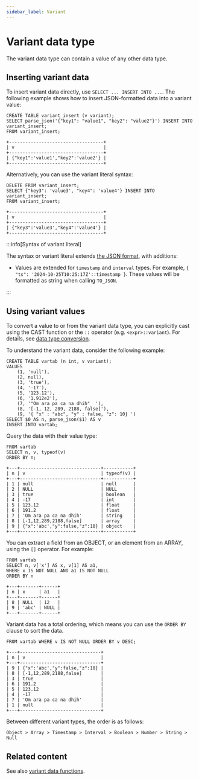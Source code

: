 ```yaml
---
sidebar_label: Variant
---
```


# Variant data type

The variant data type can contain a value of any other data type.

## Inserting variant data

To insert variant data directly, use `SELECT ... INSERT INTO ...`. The following example shows how to insert JSON-formatted data into a variant value:

```scopeql
CREATE TABLE variant_insert (v variant);
SELECT parse_json('{"key1": "value1", "key2": "value2"}') INSERT INTO variant_insert;
FROM variant_insert;
```

```
+-----------------------------------+
| v                                 |
+-----------------------------------+
| {"key1":'value1',"key2":'value2'} |
+-----------------------------------+
```

Alternatively, you can use the variant literal syntax:

```scopeql
DELETE FROM variant_insert;
SELECT {"key3": 'value3', "key4": 'value4'} INSERT INTO variant_insert;
FROM variant_insert;
```

```
+-----------------------------------+
| v                                 |
+-----------------------------------+
| {"key3":'value3',"key4":'value4'} |
+-----------------------------------+
```

:::info[Syntax of variant literal]

The syntax or variant literal extends [the JSON format](https://datatracker.ietf.org/doc/html/rfc8259), with additions:

* Values are extended for `timestamp` and `interval` types. For example, `{ "ts": '2024-10-25T10:25:17Z'::timestamp }`. These values will be formatted as string when calling `TO_JSON`.

:::

## Using variant values

To convert a value to or from the variant data type, you can explicitly cast using the CAST function or the `::` operator (e.g. `<expr>::variant`). For details, see [data type conversion](datatypes-conversion.md).

To understand the variant data, consider the following example:

```scopeql
CREATE TABLE vartab (n int, v variant);
VALUES
    (1, 'null'),
    (2, null),
    (3, 'true'),
    (4, '-17'),
    (5, '123.12'),
    (6, '1.912e2'),
    (7, '"Om ara pa ca na dhih"  '),
    (8, '[-1, 12, 289, 2188, false]'),
    (9, '{ "x" : "abc", "y" : false, "z": 10} ')
SELECT $0 AS n, parse_json($1) AS v
INSERT INTO vartab;
```

Query the data with their value type:

```scopeql
FROM vartab
SELECT n, v, typeof(v)
ORDER BY n;
```

```
+---+------------------------------+-----------+
| n | v                            | typeof(v) |
+---+------------------------------+-----------+
| 1 | null                         | null      |
| 2 | NULL                         | NULL      |
| 3 | true                         | boolean   |
| 4 | -17                          | int       |
| 5 | 123.12                       | float     |
| 6 | 191.2                        | float     |
| 7 | 'Om ara pa ca na dhih'       | string    |
| 8 | [-1,12,289,2188,false]       | array     |
| 9 | {"x":'abc',"y":false,"z":10} | object    |
+---+------------------------------+-----------+
```

You can extract a field from an OBJECT, or an element from an ARRAY, using the `[]` operator. For example:

```scopeql
FROM vartab
SELECT n, v['x'] AS x, v[1] AS a1,
WHERE x IS NOT NULL AND a1 IS NOT NULL
ORDER BY n
```

```
+---+-------+------+
| n | x     | a1   |
+---+-------+------+
| 8 | NULL  | 12   |
| 9 | 'abc' | NULL |
+---+-------+------+
```

Variant data has a total ordering, which means you can use the `ORDER BY` clause to sort the data.

```scopeql
FROM vartab WHERE v IS NOT NULL ORDER BY v DESC;
```

```
+---+------------------------------+
| n | v                            |
+---+------------------------------+
| 9 | {"x":'abc',"y":false,"z":10} |
| 8 | [-1,12,289,2188,false]       |
| 3 | true                         |
| 6 | 191.2                        |
| 5 | 123.12                       |
| 4 | -17                          |
| 7 | 'Om ara pa ca na dhih'       |
| 1 | null                         |
+---+------------------------------+
```

Between different variant types, the order is as follows:

```
Object > Array > Timestamp > Interval > Boolean > Number > String > Null
```

## Related content

See also [variant data functions](functions-variant.md).
